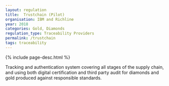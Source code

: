 ```yaml
---
layout: regulation
title:  Trustchain (Pilot)
organisation: IBM and Richline
year: 2018
categories: Gold, Diamonds
regulation_type: Traceability Providers
permalink: /trustchain
tags: traceability
---
```


{% include page-desc.html %}

Tracking and authentication system covering all stages of the supply chain, and using both digital certification and third party audit for diamonds and gold produced against responsible standards.
